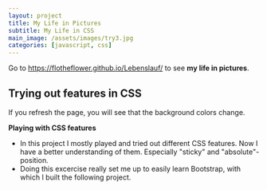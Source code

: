 ```yaml
---
layout: project
title: My Life in Pictures
subtitle: My Life in CSS
main_image: /assets/images/try3.jpg
categories: [javascript, css]
---
```

Go to <https://flotheflower.github.io/Lebenslauf/> to see **my life in pictures**.

## Trying out features in CSS

If you refresh the page, you will see that the background colors change. 

**Playing with CSS features**

* In this project I mostly played and tried out different CSS features. Now I have a better understanding of them. Especially "sticky" and "absolute"-position. 
* Doing this excercise really set me up to easily learn Bootstrap, with which I built the following project. 


